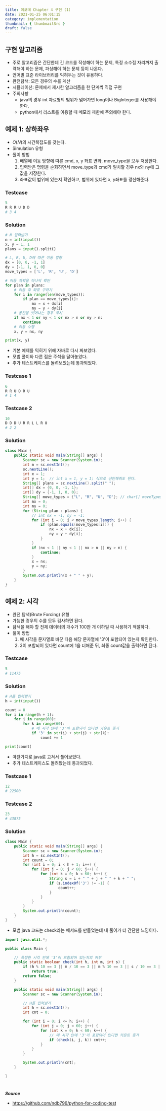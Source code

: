 ```yaml
---
title: 이코테 Chapter 4 구현 (1)
date: 2021-01-25 06:01:15
category: implementation
thumbnail: { thumbnailSrc }
draft: false
---
```


## 구현 알고리즘

- 주로 알고리즘은 간단한데 긴 코드를 작성해야 하는 문제, 특정 소수점 자리까지 출력해야 하는 문제, 파싱해야 하는 문제 등이 나온다.
- 언어별 표준 라이브러리를 익혀두는 것이 유용하다.
- 완전탐색: 모든 경우의 수를 계산
- 시뮬레이션: 문제에서 제시한 알고리즘을 한 단계씩 직접 구현
- 주의사항
  - java의 경우 int 자료형의 범위가 넘어가면 long이나 BigInteger를 사용해야 한다.
  - python에서 리스트를 이용할 때 메모리 제한에 주의해야 한다.

## 예제 1: 상하좌우

- $O(N)$의 시간복잡도를 갖는다.
- Simulation 유형
- 풀이 방법
  1. 배열에 이동 방향에 따른 cmd, x, y 좌표 변화, move_type을 모두 저장한다.
  2. 입력받은 명령을 순회하면서 move_type과 cmd가 일치할 경우 nx와 ny에 그 값을 저장한다.
  3. 좌표값이 범위에 있는지 확인하고, 범위에 있다면 x, y좌표를 갱신해준다.

### Testcase

```py
5
R R R U D D
# 3 4
```

### Solution

```py
# N 입력받기
n = int(input())
x, y = 1, 1
plans = input().split()

# L, R, U, D에 따른 이동 방향
dx = [0, 0, -1, 1]
dy = [-1, 1, 0, 0]
move_types = ['L', 'R', 'U', 'D']

# 이동 계획을 하나씩 확인
for plan in plans:
    # 이동 후 좌표 구하기
    for i in range(len(move_types)):
        if plan == move_types[i]:
            nx = x + dx[i]
            ny = y + dy[i]
    # 공간을 벗어나는 경우 무시
    if nx < 1 or ny < 1 or nx > n or ny > n:
        continue
    # 이동 수행
    x, y = nx, ny

print(x, y)
```

- 기본 예제를 익히기 위해 자바로 다시 짜보았다.
- 모범 풀이와 다른 점은 주석을 달아놓았다.
- 추가 테스트케이스를 돌려보았는데 통과되었다.

### Testcase 1

```py
6
R R U D R U
# 1 4
```

### Testcase 2

```py
10
D D D U R R L L R U
# 2 2
```

### Solution

```java
class Main {
    public static void main(String[] args) {
        Scanner sc = new Scanner(System.in);
        int n = sc.nextInt();
        sc.nextLine();
        int x = 1;
        int y = 1;  // int x = 1, y = 1; 식으로 선언해줘도 된다.
        String[] plans = sc.nextLine().split(" ");
        int[] dx = {0, 0, -1, 1};
        int[] dy = {-1, 1, 0, 0};
        String[] move_types = {"L", "R", "U", "D"}; // char[] moveTypes = {'L', 'R', 'U', 'D'};
        int nx = 0;
        int ny = 0;
        for (String plan : plans) {
            // int nx = -1, ny = -1;
            for (int i = 0; i < move_types.length; i++) {
                if (plan.equals(move_types[i])) {
                    nx = x + dx[i];
                    ny = y + dy[i];
                }
            }
            if (nx < 1 || ny < 1 || nx > n || ny > n) {
                continue;
            }
            x = nx;
            y = ny;
        }
        System.out.println(x + " " + y);
    }
}
```

## 예제 2: 시각

- 완전 탐색(Brute Forcing) 유형
- 가능한 경우의 수를 모두 검사하면 된다.
- 탐색을 해야 할 전체 데이터의 개수가 100만 개 이하일 때 사용하기 적절하다.
- 풀이 방법
  1. 매 시각을 문자열로 바꾼 다음 해당 문자열에 '3'이 포함되어 있는지 확인한다.
  2. 3이 포함되어 있다면 count에 1을 더해준 뒤, 최종 count값을 출력하면 된다.

### Testcase

```py
5
# 11475
```

### Solution

```py
# H를 입력받기
h = int(input())

count = 0
for i in range(h + 1):
    for j in range(60):
        for k in range(60):
            # 매 시각 안에 '3'이 포함되어 있다면 카운트 증가
            if '3' in str(i) + str(j) + str(k):
                count += 1

print(count)
```

- 마찬가지로 java로 고쳐서 풀어보았다.
- 추가 테스트케이스도 돌려봤는데 통과되었다.

### Testcase 1

```py
12
# 22500
```

### Testcase 2

```py
23
# 43875
```

### Solution

```java
class Main {
    public static void main(String[] args) {
        Scanner sc = new Scanner(System.in);
        int h = sc.nextInt();
        int count = 0;
        for (int i = 0; i < h + 1; i++) {
            for (int j = 0; j < 60; j++) {
                for (int k = 0; k < 60; k++) {
                    String s = i + " " + j + " " + k + " ";
                    if (s.indexOf('3') != -1) {
                        count++;
                    }
                }
            }
        }
        System.out.println(count);
    }
}
```

- 모범 java 코드는 check라는 메서드를 만들었는데 내 풀이가 더 간단한 느낌이다.

```java
import java.util.*;

public class Main {

    // 특정한 시각 안에 '3'이 포함되어 있는지의 여부
    public static boolean check(int h, int m, int s) {
        if (h % 10 == 3 || m / 10 == 3 || m % 10 == 3 || s / 10 == 3 || s % 10 == 3)
            return true;
        return false;
    }

    public static void main(String[] args) {
        Scanner sc = new Scanner(System.in);

        // H를 입력받기
        int h = sc.nextInt();
        int cnt = 0;

        for (int i = 0; i <= h; i++) {
            for (int j = 0; j < 60; j++) {
                for (int k = 0; k < 60; k++) {
                    // 매 시각 안에 '3'이 포함되어 있다면 카운트 증가
                    if (check(i, j, k)) cnt++;
                }
            }
        }

        System.out.println(cnt);
    }

}
```

#

**_Source_**

- https://github.com/ndb796/python-for-coding-test

